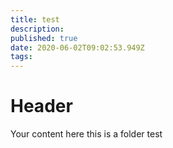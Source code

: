 ```yaml
---
title: test
description: 
published: true
date: 2020-06-02T09:02:53.949Z
tags: 
---
```


# Header
Your content here
this is a folder test